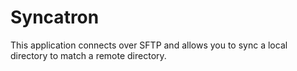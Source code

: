 # Syncatron
This application connects over SFTP and allows you to sync a local directory to match a remote directory.
